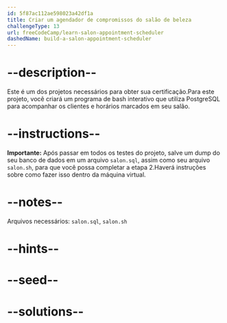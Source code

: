 ```yaml
---
id: 5f87ac112ae598023a42df1a
title: Criar um agendador de compromissos do salão de beleza
challengeType: 13
url: freeCodeCamp/learn-salon-appointment-scheduler
dashedName: build-a-salon-appointment-scheduler
---
```


# --description--

Este é um dos projetos necessários para obter sua certificação.Para este projeto, você criará um programa de bash interativo que utiliza PostgreSQL para acompanhar os clientes e horários marcados em seu salão.

# --instructions--

**Importante:** Após passar em todos os testes do projeto, salve um dump do seu banco de dados em um arquivo `salon.sql`, assim como seu arquivo `salon.sh`, para que você possa completar a etapa 2.Haverá instruções sobre como fazer isso dentro da máquina virtual.

# --notes--

Arquivos necessários: `salon.sql`, `salon.sh`

# --hints--

# --seed--

# --solutions--
